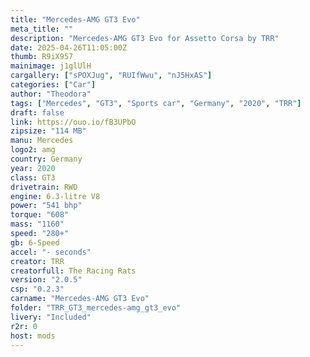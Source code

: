 ```yaml
---
title: "Mercedes-AMG GT3 Evo"
meta_title: ""
description: "Mercedes-AMG GT3 Evo for Assetto Corsa by TRR"
date: 2025-04-26T11:05:00Z
thumb: R9iX957
mainimage: j1glUlH
cargallery: ["sPOXJug", "RUIfWwu", "nJ5HxAS"]
categories: ["Car"]
author: "Theodora"
tags: ["Mercedes", "GT3", "Sports car", "Germany", "2020", "TRR"]
draft: false
link: https://ouo.io/fB3UPbO
zipsize: "114 MB"
manu: Mercedes
logo2: amg
country: Germany
year: 2020
class: GT3
drivetrain: RWD
engine: 6.3-litre V8
power: "541 bhp"
torque: "608"
mass: "1160"
speed: "280+"
gb: 6-Speed
accel: "- seconds"
creator: TRR
creatorfull: The Racing Rats
version: "2.0.5"
csp: "0.2.3"
carname: "Mercedes-AMG GT3 Evo"
folder: "TRR_GT3_mercedes-amg_gt3_evo"
livery: "Included"
r2r: 0
host: mods
---
```

